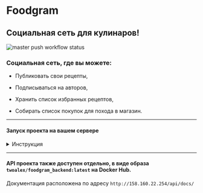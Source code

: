 # Foodgram
## Социальная сеть для кулинаров!
![master push workflow status](https://github.com/tWoAlex/foodgram-project-react/actions/workflows/foodgram.yml/badge.svg?branch=master)

### Социальная сеть, где вы можете:

 * Публиковать свои рецепты,

 * Подписываться на авторов,

 * Хранить список избранных рецептов,

 * Собирать список покупок для похода в магазин.

---


#### Запуск проекта на вашем сервере
<details>
  <summary>Инструкция</summary>

---

**Шаг 1. Склонируйте репозиторий.**

---

**Шаг 2. Перейдите в папку infra, подготовьте .env и запустите проект.**

```
cd infra/
```

```
touch .env
```

Пример содержания .env:

```
SECRET_KEY=yoursecretkeyfordjango         # Секретный ключ Django

DB_ENGINE=django.db.backends.postgresql   # Движок базы данных 
DB_NAME=postgres                          # Имя базы данных
POSTGRES_USER=postgres                    # Пользователь
POSTGRES_PASSWORD=postgres                # и пароль для подключения к БД
DB_HOST=db                                # Адрес сервера с БД
DB_PORT=5432                              # Порт для подключения к БД
```

Запуск проекта:

```
sudo docker-compose up -d
```

---

**Шаг 3. Постройте базу данных, загрузите ингредиенты и тэги, соберите статику.**

Для начала узнаем ID контейнера с бэкендом:

```
sudo docker container ls
```

Выберите ID контейнера (первый столбик) под названием `twoalex/foodgram_backend:latest`

```
sudo docker exec -it {{ container_id }} python manage.py migrate
```

```
sudo docker exec -it {{ container_id }} python manage.py loaddata fixtures.json
```

```
sudo docker exec -it {{ container_id }} python manage.py collectstatic
```

**Шаг 4 (опциональный). Создайте суперпользователя для управления содержимым проекта.**

```
sudo docker exec -it {{ container_id }} python manage.py createsuperuser
```

Следуйте инструкциям на экране, введите **Логин**, **E-Mail** и **Пароль** суперпользователя.

</details>

---

#### API проекта также доступен отдельно, в виде образа `twoalex/foodgram_backend:latest` на Docker Hub.

Документация расположена по адресу `http://158.160.22.254/api/docs/`
